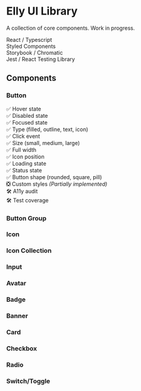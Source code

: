 # Elly UI Library

A collection of core components. Work in progress.

React / Typescript  
Styled Components  
Storybook / Chromatic  
Jest / React Testing Library

## Components

### Button

✅ Hover state  
✅ Disabled state  
✅ Focused state  
✅ Type (filled, outline, text, icon)  
✅ Click event  
✅ Size (small, medium, large)  
✅ Full width  
✅ Icon position  
✅ Loading state  
✅ Status state  
✅ Button shape (rounded, square, pill)  
❎ Custom styles _(Partially implemented)_  
🛠 A11y audit  
🛠 Test coverage

### Button Group

### Icon

### Icon Collection

### Input

### Avatar

### Badge

### Banner

### Card

### Checkbox

### Radio

### Switch/Toggle
